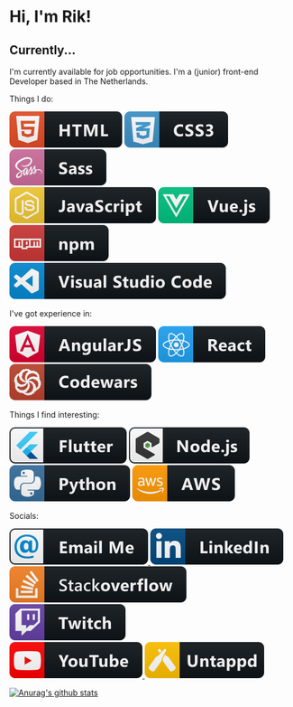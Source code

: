 # Hi, I'm Rik!

## Currently...

I'm currently available for job opportunities. I'm a (junior) front-end Developer based in The Netherlands.

Things I do:

<img src="https://raw.githubusercontent.com/RikLamers/RikLamers/master/svg/dev/languages/html.svg" alt="HTML5" />
<img src="https://raw.githubusercontent.com/RikLamers/RikLamers/master/svg/dev/languages/css3.svg" alt="CSS3" /><img src="https://raw.githubusercontent.com/RikLamers/RikLamers/master/svg/dev/languages/sass.svg" alt="SASS" />
<br />
<img src="https://raw.githubusercontent.com/RikLamers/RikLamers/master/svg/dev/languages/js.svg" alt="JS" />
<img src="https://raw.githubusercontent.com/RikLamers/RikLamers/master/svg/dev/frameworks/vue.svg" alt="Vue" />
<br />
<img src="https://raw.githubusercontent.com/RikLamers/RikLamers/master/svg/dev/services/npm.svg" alt="NPM" />
<img src="https://raw.githubusercontent.com/RikLamers/RikLamers/master/svg/dev/tools/visualstudio_code.svg" alt="VS Code" />

I've got experience in:

<img src="https://raw.githubusercontent.com/RikLamers/RikLamers/master/svg/dev/frameworks/angular.svg" alt="Angular" />
<img src="https://raw.githubusercontent.com/RikLamers/RikLamers/master/svg/dev/frameworks/react.svg" alt="React" />
<br />
<img src="https://raw.githubusercontent.com/RikLamers/RikLamers/master/svg/dev/services/codewars.svg" alt="Codewars" />

Things I find interesting:

<img src="https://raw.githubusercontent.com/RikLamers/RikLamers/master/svg/dev/frameworks/flutter.svg" alt="Flutter" />
<img src="https://raw.githubusercontent.com/RikLamers/RikLamers/master/svg/dev/frameworks/nodejs_larger.svg" alt="Node.js" />
<br />
<img src="https://raw.githubusercontent.com/RikLamers/RikLamers/master/svg/dev/languages/python.svg" alt="Python" />
<img src="https://raw.githubusercontent.com/RikLamers/RikLamers/master/svg/dev/services/aws.svg" alt="AWS" />

Socials:

<a href="#" target="_blank">
    <img src="https://raw.githubusercontent.com/RikLamers/RikLamers/master/svg/social/email_me.svg" alt="e-mail" />
</a>
<a href="https://www.linkedin.com/in/rik-lamers-9332a8a9/" target="_blank">
    <img src="https://raw.githubusercontent.com/RikLamers/RikLamers/master/svg/social/linkedin.svg" alt="LinkedIn" />
</a>
<br />
<a href="#" target="_blank">
    <img src="https://raw.githubusercontent.com/RikLamers/RikLamers/master/svg/social/stackoverflow.svg" alt="StackOverflow" />
</a>
<a href="#" target="_blank">
    <img src="https://raw.githubusercontent.com/RikLamers/RikLamers/master/svg/streaming/twitch.svg" alt="Twitch" />
</a>
<br />
<a href="#" target="_blank">
    <img src="https://raw.githubusercontent.com/RikLamers/RikLamers/master/svg/streaming/youtube.svg" alt="YouTube" />
</a>
<a href="#" target="_blank">
    <img src="https://raw.githubusercontent.com/RikLamers/RikLamers/master/svg/social/untappd.svg" alt="untappd" />
</a>

<!-- Follow my blogposts on dev.to:
<a href="#" target="_blank">
    <img src="https://raw.githubusercontent.com/RikLamers/RikLamers/master/svg/blogs/devto.svg" alt="ddev.to" />
</a> -->

[![Anurag's github stats](https://github-readme-stats.vercel.app/api?username=RikLamers)](https://github.com/anuraghazra/github-readme-stats)

<!--
**RikLamers/RikLamers** is a ✨ _special_ ✨ repository because its `README.md` (this file) appears on your GitHub profile.

Here are some ideas to get you started:

- 🔭 I’m currently working on ...
- 🌱 I’m currently learning ...
- 👯 I’m looking to collaborate on ...
- 🤔 I’m looking for help with ...
- 💬 Ask me about ...
- 📫 How to reach me: ...
- 😄 Pronouns: ...
- ⚡ Fun fact: ...
-->
